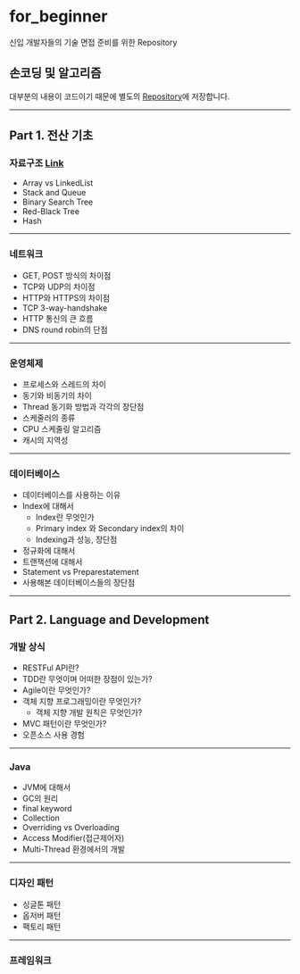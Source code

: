 # for_beginner
신입 개발자들의 기술 면접 준비를 위한 Repository

## 손코딩 및 알고리즘
대부분의 내용이 코드이기 때문에 별도의 [Repository](https://github.com/JaeYeopHan/algorithm_basic_java)에 저장합니다.

---

## Part 1. 전산 기초

### 자료구조 [Link]()
* Array vs LinkedList
* Stack and Queue
* Binary Search Tree
* Red-Black Tree
* Hash

---

### 네트워크
* GET, POST 방식의 차이점
* TCP와 UDP의 차이점
* HTTP와 HTTPS의 차이점
* TCP 3-way-handshake
* HTTP 통신의 큰 흐름
* DNS round robin의 단점

---

### 운영체제
* 프로세스와 스레드의 차이
* 동기와 비동기의 차이
* Thread 동기화 방법과 각각의 장단점
* 스케줄러의 종류
* CPU 스케줄링 알고리즘
* 캐시의 지역성

---

### 데이터베이스
* 데이터베이스를 사용하는 이유
* Index에 대해서
  * Index란 무엇인가
  * Primary index 와 Secondary index의 차이
  * Indexing과 성능, 장단점
* 정규화에 대해서
* 트랜잭션에 대해서
* Statement vs Preparestatement
* 사용해본 데이터베이스들의 장단점

---

## Part 2. Language and Development

### 개발 상식
* RESTFul API란?
* TDD란 무엇이며 어떠한 장점이 있는가?
* Agile이란 무엇인가?
* 객체 지향 프로그래밍이란 무엇인가?
	* 객체 지향 개발 원칙은 무엇인가?
* MVC 패턴이란 무엇인가?
* 오픈소스 사용 경험

---

### Java
* JVM에 대해서
* GC의 원리
* final keyword
* Collection
* Overriding vs Overloading
* Access Modifier(접근제어자)
* Multi-Thread 환경에서의 개발

---

### 디자인 패턴
* 싱글톤 패턴
* 옵저버 패턴
* 팩토리 패턴

---

### 프레임워크

